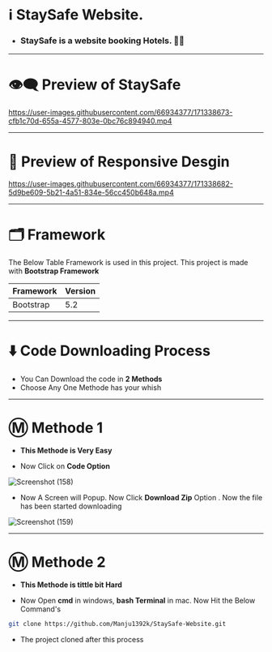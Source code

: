 # ℹ️ StaySafe Website.

* ### StaySafe is a website booking Hotels. 🏩🏨

---

# 👁️‍🗨️ Preview of StaySafe 

https://user-images.githubusercontent.com/66934377/171338673-cfb1c70d-655a-4577-803e-0bc76c894940.mp4

---

# 📱 Preview of Responsive Desgin

https://user-images.githubusercontent.com/66934377/171338682-5d9be609-5b21-4a51-834e-56cc450b648a.mp4

---

# 🗂️ Framework

The Below Table Framework is used in this project. This project is made with **Bootstrap Framework**

| Framework | Version |
| ------------- | ------------- |
| Bootstrap  | 5.2  |

---

# ⬇️ Code Downloading Process

* You Can Download the code in **2 Methods**
* Choose Any One Methode has your whish

---

# Ⓜ️ Methode 1

* **This Methode is Very Easy**

* Now Click on __Code Option__

![Screenshot (158)](https://user-images.githubusercontent.com/66934377/164152919-f2854829-535d-4227-9c2f-031f8051f6ac.png)

* Now A Screen will Popup. Now Click **Download Zip** Option . Now the file has been started downloading 

![Screenshot (159)](https://user-images.githubusercontent.com/66934377/164153128-b64e85a2-e40c-4457-9835-a749ac79acd6.png)

---

# Ⓜ️ Methode 2

* **This Methode is tittle bit Hard**

* Now Open **cmd** in windows, **bash Terminal** in mac. Now Hit the Below Command's

```bash
git clone https://github.com/Manju1392k/StaySafe-Website.git
```

* The project cloned after this process

